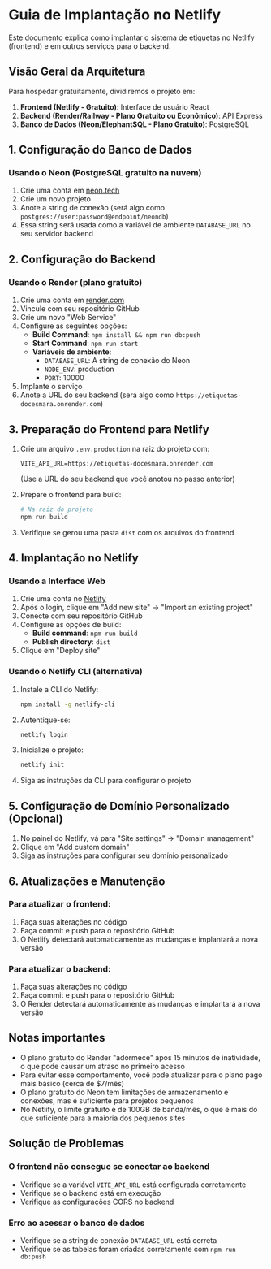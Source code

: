 # Guia de Implantação no Netlify

Este documento explica como implantar o sistema de etiquetas no Netlify (frontend) e em outros serviços para o backend.

## Visão Geral da Arquitetura

Para hospedar gratuitamente, dividiremos o projeto em:

1. **Frontend (Netlify - Gratuito)**: Interface de usuário React
2. **Backend (Render/Railway - Plano Gratuito ou Econômico)**: API Express
3. **Banco de Dados (Neon/ElephantSQL - Plano Gratuito)**: PostgreSQL

## 1. Configuração do Banco de Dados

### Usando o Neon (PostgreSQL gratuito na nuvem)

1. Crie uma conta em [neon.tech](https://neon.tech)
2. Crie um novo projeto
3. Anote a string de conexão (será algo como `postgres://user:password@endpoint/neondb`)
4. Essa string será usada como a variável de ambiente `DATABASE_URL` no seu servidor backend

## 2. Configuração do Backend

### Usando o Render (plano gratuito)

1. Crie uma conta em [render.com](https://render.com)
2. Vincule com seu repositório GitHub
3. Crie um novo "Web Service"
4. Configure as seguintes opções:
   - **Build Command**: `npm install && npm run db:push`
   - **Start Command**: `npm run start`
   - **Variáveis de ambiente**:
     - `DATABASE_URL`: A string de conexão do Neon
     - `NODE_ENV`: production
     - `PORT`: 10000
5. Implante o serviço
6. Anote a URL do seu backend (será algo como `https://etiquetas-docesmara.onrender.com`)

## 3. Preparação do Frontend para Netlify

1. Crie um arquivo `.env.production` na raiz do projeto com:
   ```
   VITE_API_URL=https://etiquetas-docesmara.onrender.com
   ```
   (Use a URL do seu backend que você anotou no passo anterior)

2. Prepare o frontend para build:
   ```bash
   # Na raiz do projeto
   npm run build
   ```

3. Verifique se gerou uma pasta `dist` com os arquivos do frontend

## 4. Implantação no Netlify

### Usando a Interface Web

1. Crie uma conta no [Netlify](https://netlify.com)
2. Após o login, clique em "Add new site" → "Import an existing project"
3. Conecte com seu repositório GitHub
4. Configure as opções de build:
   - **Build command**: `npm run build`
   - **Publish directory**: `dist`
5. Clique em "Deploy site"

### Usando o Netlify CLI (alternativa)

1. Instale a CLI do Netlify:
   ```bash
   npm install -g netlify-cli
   ```

2. Autentique-se:
   ```bash
   netlify login
   ```

3. Inicialize o projeto:
   ```bash
   netlify init
   ```

4. Siga as instruções da CLI para configurar o projeto

## 5. Configuração de Domínio Personalizado (Opcional)

1. No painel do Netlify, vá para "Site settings" → "Domain management"
2. Clique em "Add custom domain"
3. Siga as instruções para configurar seu domínio personalizado

## 6. Atualizações e Manutenção

### Para atualizar o frontend:

1. Faça suas alterações no código
2. Faça commit e push para o repositório GitHub
3. O Netlify detectará automaticamente as mudanças e implantará a nova versão

### Para atualizar o backend:

1. Faça suas alterações no código
2. Faça commit e push para o repositório GitHub
3. O Render detectará automaticamente as mudanças e implantará a nova versão

## Notas importantes

- O plano gratuito do Render "adormece" após 15 minutos de inatividade, o que pode causar um atraso no primeiro acesso
- Para evitar esse comportamento, você pode atualizar para o plano pago mais básico (cerca de $7/mês)
- O plano gratuito do Neon tem limitações de armazenamento e conexões, mas é suficiente para projetos pequenos
- No Netlify, o limite gratuito é de 100GB de banda/mês, o que é mais do que suficiente para a maioria dos pequenos sites

## Solução de Problemas

### O frontend não consegue se conectar ao backend

- Verifique se a variável `VITE_API_URL` está configurada corretamente
- Verifique se o backend está em execução
- Verifique as configurações CORS no backend

### Erro ao acessar o banco de dados

- Verifique se a string de conexão `DATABASE_URL` está correta
- Verifique se as tabelas foram criadas corretamente com `npm run db:push`